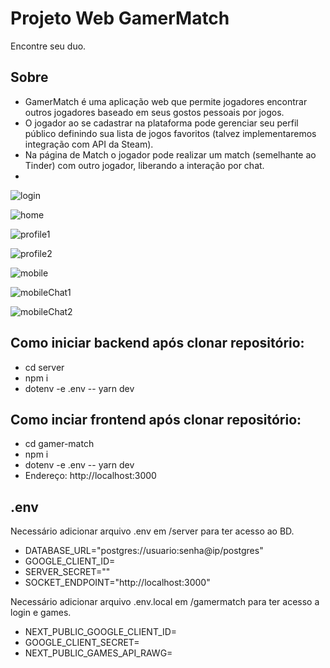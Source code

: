 # Projeto Web GamerMatch
Encontre seu duo.

## Sobre

- GamerMatch é uma aplicação web que permite jogadores encontrar outros jogadores baseado em seus gostos pessoais por jogos. 
- O jogador ao se cadastrar na plataforma pode gerenciar seu perfil público definindo sua lista de jogos favoritos (talvez implementaremos integração com API da Steam).
- Na página de Match o jogador pode realizar um match (semelhante ao Tinder) com outro jogador, liberando a interação por chat.
- 
![login](proposta/new_design/login.png)

![home](proposta/new_design/home.png)

![profile1](proposta/new_design/profile1.png)

![profile2](proposta/new_design/profile2.png)

![mobile](proposta/new_design/mobile.png)

![mobileChat1](proposta/new_design/mobileChat1.png)

![mobileChat2](proposta/new_design/mobileChat2.png)

## Como iniciar backend após clonar repositório:
- cd server
- npm i
- dotenv -e .env -- yarn dev

## Como inciar frontend após clonar repositório:
- cd gamer-match
- npm i
- dotenv -e .env -- yarn dev
- Endereço: http://localhost:3000

## .env
Necessário adicionar arquivo .env em /server para ter acesso ao BD.

- DATABASE_URL="postgres://usuario:senha@ip/postgres"
- GOOGLE_CLIENT_ID=
- SERVER_SECRET=""
- SOCKET_ENDPOINT="http://localhost:3000"

Necessário adicionar arquivo .env.local em /gamermatch para ter acesso a login e games.
- NEXT_PUBLIC_GOOGLE_CLIENT_ID=
- GOOGLE_CLIENT_SECRET=
- NEXT_PUBLIC_GAMES_API_RAWG=
